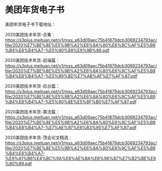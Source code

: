 # 美团年货电子书



美团年货电子书下载地址：

2020美团技术年货-合集：https://s3plus.meituan.net/v1/mss_e63d09aec75b41879dcb3069234793ac/file/2020%E7%BE%8E%E5%9B%A2%E6%8A%80%E6%9C%AF%E5%B9%B4%E8%B4%A7-%E5%90%88%E9%9B%86.pdf

2020美团技术年货-前端篇：https://s3plus.meituan.net/v1/mss_e63d09aec75b41879dcb3069234793ac/file/2020%E7%BE%8E%E5%9B%A2%E6%8A%80%E6%9C%AF%E5%B9%B4%E8%B4%A7-%E5%89%8D%E7%AB%AF%E7%AF%87.pdf

2020美团技术年货-后台篇：https://s3plus.meituan.net/v1/mss_e63d09aec75b41879dcb3069234793ac/file/2020%E7%BE%8E%E5%9B%A2%E6%8A%80%E6%9C%AF%E5%B9%B4%E8%B4%A7-%E5%90%8E%E5%8F%B0%E7%AF%87.pdf

2020美团技术年货-算法篇：https://s3plus.meituan.net/v1/mss_e63d09aec75b41879dcb3069234793ac/file/2020%E7%BE%8E%E5%9B%A2%E6%8A%80%E6%9C%AF%E5%B9%B4%E8%B4%A7-%E7%AE%97%E6%B3%95%E7%AF%87.pdf

2020美团技术年货-顶会论文精选：https://s3plus.meituan.net/v1/mss_e63d09aec75b41879dcb3069234793ac/file/2020%E7%BE%8E%E5%9B%A2%E6%8A%80%E6%9C%AF%E5%B9%B4%E8%B4%A7-%E9%A1%B6%E4%BC%9A%E8%AE%BA%E6%96%87%E7%B2%BE%E9%80%89.pdf